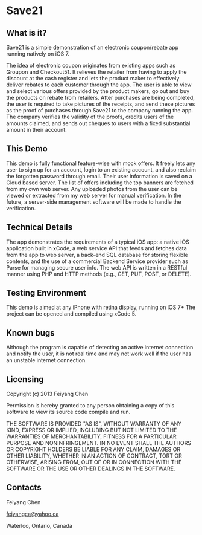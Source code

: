Save21
======
What is it?
-----------

Save21 is a simple demonstration of an electronic coupon/rebate app running natively on iOS 7.

The idea of electronic coupon originates from existing apps such as Groupon and Checkout51. It relieves the retailer from having to apply the discount at the cash register and lets the product maker to effectively deliver rebates to each customer through the app. The user is able to view and select various offers provided by the product makers, go out and buy the products on rebate from retailers. After purchases are being completed, the user is required to take pictures of the receipts, and send these pictures as the proof of purchases through Save21 to the company running the app. The company verifies the validity of the proofs, credits users of the amounts claimed, and sends out cheques to users with a fixed substantial amount in their account.



This Demo
------------------
This demo is fully functional feature-wise with mock offers. It freely lets any user to sign up for an account, login to an existing account, and also reclaim the forgotten password through email. Their user information is saved on a Cloud based server. The list of offers including the top banners are fetched from my own web server. Any uploaded photos from the user can be viewed or extracted from my web server for manual verification. 
In the future, a server-side management software will be made to handle the verification.


Technical Details
-------------
The app demonstrates the requirements of a typical iOS app: a native iOS application built in xCode, a web service API that feeds and fetches data from the app to web server, a back-end SQL database for storing flexible contents, and the use of a commercial Backend Service provider such as Parse for managing secure user info. The web API is written in a RESTful manner using PHP and HTTP methods (e.g., GET, PUT, POST, or DELETE).


Testing Environment
------------
This demo is aimed at any iPhone with retina display, running on iOS 7+ 
The project can be opened and compiled using xCode 5.

Known bugs
------------
Although the program is capable of detecting an active internet connection and notify the user, it is not real time and may not work well if the user has an unstable internet connection.


Licensing
---------
Copyright (c) 2013 Feiyang Chen
  
Permission is hereby granted to any person obtaining a copy of this software to view its source code compile and run. 


THE SOFTWARE IS PROVIDED "AS IS", WITHOUT WARRANTY OF ANY KIND, EXPRESS OR IMPLIED, INCLUDING BUT NOT LIMITED TO THE WARRANTIES OF MERCHANTABILITY, FITNESS FOR A PARTICULAR PURPOSE AND NONINFRINGEMENT. IN NO EVENT SHALL THE AUTHORS OR COPYRIGHT HOLDERS BE LIABLE FOR ANY CLAIM, DAMAGES OR OTHER LIABILITY, WHETHER IN AN ACTION OF CONTRACT, TORT OR OTHERWISE, ARISING FROM, OUT OF OR IN CONNECTION WITH THE SOFTWARE OR THE USE OR OTHER DEALINGS IN THE SOFTWARE.


Contacts
--------
Feiyang Chen
  
feiyangca@yahoo.ca
  
Waterloo, Ontario, Canada
